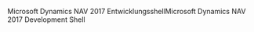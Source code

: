 <span data-ttu-id="cc2f4-101">Microsoft Dynamics NAV 2017 Entwicklungsshell</span><span class="sxs-lookup"><span data-stu-id="cc2f4-101">Microsoft Dynamics NAV 2017 Development Shell</span></span>